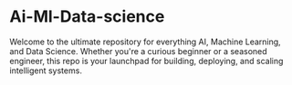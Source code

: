 # Ai-Ml-Data-science
Welcome to the ultimate repository for everything AI, Machine Learning, and Data Science. Whether you're a curious beginner or a seasoned engineer, this repo is your launchpad for building, deploying, and scaling intelligent systems.
